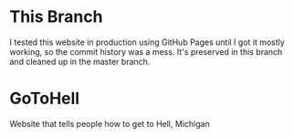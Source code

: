 # This Branch
I tested this website in production using GitHub Pages until I got it mostly working, so the commit history was a mess. It's preserved in this branch and cleaned up in the master branch.

# GoToHell
Website that tells people how to get to Hell, Michigan
